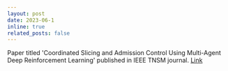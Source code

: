 ```yaml
---
layout: post
date: 2023-06-1
inline: true
related_posts: false
---
```


Paper titled 'Coordinated Slicing and Admission Control Using Multi-Agent Deep Reinforcement Learning' published in IEEE TNSM journal. [Link](https://ieeexplore.ieee.org/document/10620027)

